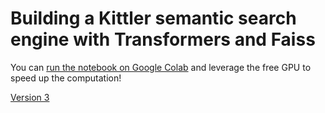 # Building a Kittler semantic search engine with Transformers and Faiss

You can [run the notebook on Google Colab](https://colab.research.google.com/drive/1SZqwgTEK8dX2vnlNxc-sLTxkoO6LWst-?usp=sharing) and leverage the free GPU to speed up the computation!

[Version 3](https://colab.research.google.com/drive/10KMjIU-OqY7bwzeUrdGQmTbHE_4JfgvF?usp=sharing)
